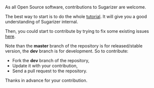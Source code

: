 As all Open Source software, contributions to Sugarizer are welcome.

The best way to start is to do the whole [tutorial](docs/tutorial.md). It will give you a good understanding of Sugarizer internal.

Then, you could start to contribute by trying to fix some existing issues [here](https://github.com/llaske/Sugarizer/issues).

Note than the **master** branch of the repository is for released/stable version, the **dev** branch is for development. So to contribute:

* Fork the **dev** branch of the repository,
* Update it with your contribution,
* Send a pull request to the repository.

Thanks in advance for your contribution.
